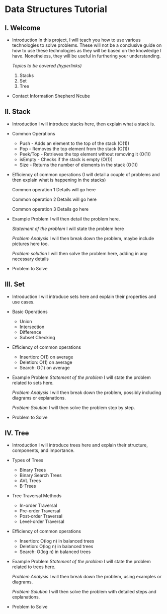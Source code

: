 # Data Structures Tutorial
## I. Welcome
* Introduction
    In this project, I will teach you how to use various technologies to solve problems. These will not be 
    a conclusive guide on how to use these technologies as they will be based on the knowledge I have. Nonetheless, they will be useful in furthering your understanding. 

    *Topics to be covered (hyperlinks)*
    1. Stacks
    2. Set
    3. Tree
* Contact Information
    Shepherd Ncube
## II. Stack 
* Introduction
    I will introduce stacks here, then explain what a stack is.

* Common Operations
    * Push - Adds an element to the top of the stack (O(1))
    * Pop - Removes the top element from the stack (O(1))
    * Peek/Top - Retrieves the top element without removing it (O(1))
    * isEmpty - Checks if the stack is empty (O(1))
    * Size - Returns the number of elements in the stack (O(1))

* Efficiency of common operations
    (I will detail a couple of problems and then explain what is happening in the stacks)
    
    Common operation 1
        Details will go here

    Common operation 2
        Details will go here
    
    Common operation 3
        Details go here
* Example Problem
    I will then detail the problem here.

    *Statement of the problem*
        I will state the problem here
    
    *Problem Analysis*
        I will then break down the problem, maybe include pictures here too.

    *Problem solution*
        I will then solve the problem here, adding in any necessary details
* Problem to Solve
## III. Set
* Introduction
    I will introduce sets here and explain their properties and use cases.

* Basic Operations
    * Union
    * Intersection
    * Difference
    * Subset Checking

* Efficiency of common operations
    * Insertion: O(1) on average
    * Deletion: O(1) on average
    * Search: O(1) on average

* Example Problem
    *Statement of the problem*
        I will state the problem related to sets here.
    
    *Problem Analysis*
        I will then break down the problem, possibly including diagrams or explanations.
    
    *Problem Solution*
        I will then solve the problem step by step.

* Problem to Solve
## IV. Tree
* Introduction
    I will introduce trees here and explain their structure, components, and importance.

* Types of Trees
    * Binary Trees
    * Binary Search Trees
    * AVL Trees
    * B-Trees

* Tree Traversal Methods
    * In-order Traversal
    * Pre-order Traversal
    * Post-order Traversal
    * Level-order Traversal

* Efficiency of common operations
    * Insertion: O(log n) in balanced trees
    * Deletion: O(log n) in balanced trees
    * Search: O(log n) in balanced trees

* Example Problem
    *Statement of the problem*
        I will state the problem related to trees here.
    
    *Problem Analysis*
        I will then break down the problem, using examples or diagrams.
    
    *Problem Solution*
        I will then solve the problem with detailed steps and explanations.

* Problem to Solve

